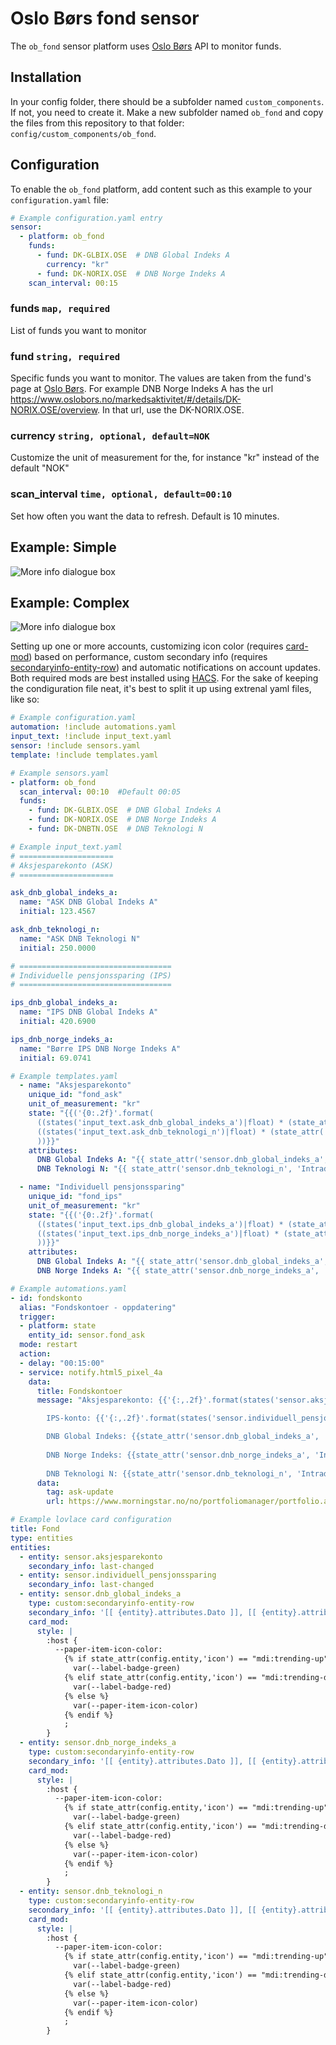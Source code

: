 # Oslo Børs fond sensor

The `ob_fond` sensor platform uses [Oslo Børs](https://www.oslobors.no/) API to monitor funds.

## Installation
In your config folder, there should be a subfolder named `custom_components`. If not, you need to create it. Make a new subfolder named `ob_fond` and copy the files from this repository to that folder: `config/custom_components/ob_fond`.

## Configuration
To enable the `ob_fond` platform, add content such as this example to your `configuration.yaml` file:

```yaml
# Example configuration.yaml entry
sensor:
  - platform: ob_fond
    funds:
      - fund: DK-GLBIX.OSE  # DNB Global Indeks A
        currency: "kr"
      - fund: DK-NORIX.OSE  # DNB Norge Indeks A
    scan_interval: 00:15
```

### funds `map, required`
List of funds you want to monitor

### fund `string, required`
Specific funds you want to monitor. The values are taken from the fund's page at [Oslo Børs](https://www.oslobors.no/).
For example DNB Norge Indeks A has the url https://www.oslobors.no/markedsaktivitet/#/details/DK-NORIX.OSE/overview. In that url, use the DK-NORIX.OSE.

### currency `string, optional, default=NOK`
Customize the unit of measurement for the, for instance "kr" instead of the default "NOK"

### scan_interval `time, optional, default=00:10`
Set how often you want the data to refresh. Default is 10 minutes.

## Example: Simple
![More info dialogue box](ob_fond_example_more_info.png)

## Example: Complex
![More info dialogue box](example-complex.png)

Setting up one or more accounts, customizing icon color (requires [card-mod](https://github.com/thomasloven/lovelace-card-mod)) based on performance, custom secondary info (requires [secondaryinfo-entity-row](https://github.com/custom-cards/secondaryinfo-entity-row)) and automatic notifications on account updates. Both required mods are best installed using [HACS](https://hacs.xyz/).
For the sake of keeping the condiguration file neat, it's best to split it up using extrenal yaml files, like so:

```yaml
# Example configuration.yaml
automation: !include automations.yaml
input_text: !include input_text.yaml
sensor: !include sensors.yaml
template: !include templates.yaml
```
```yaml
# Example sensors.yaml
- platform: ob_fond
  scan_interval: 00:10  #Default 00:05
  funds:
    - fund: DK-GLBIX.OSE  # DNB Global Indeks A
    - fund: DK-NORIX.OSE  # DNB Norge Indeks A
    - fund: DK-DNBTN.OSE  # DNB Teknologi N
```
```yaml
# Example input_text.yaml
# =====================
# Aksjesparekonto (ASK)
# =====================

ask_dnb_global_indeks_a:
  name: "ASK DNB Global Indeks A"
  initial: 123.4567

ask_dnb_teknologi_n:
  name: "ASK DNB Teknologi N"
  initial: 250.0000

# ==================================
# Individuelle pensjonssparing (IPS)
# ==================================

ips_dnb_global_indeks_a:
  name: "IPS DNB Global Indeks A"
  initial: 420.6900

ips_dnb_norge_indeks_a:
  name: "Børre IPS DNB Norge Indeks A"
  initial: 69.0741
```
```yaml
# Example templates.yaml
  - name: "Aksjesparekonto"
    unique_id: "fond_ask"
    unit_of_measurement: "kr"
    state: "{{('{0:.2f}'.format(
      ((states('input_text.ask_dnb_global_indeks_a')|float) * (state_attr('sensor.dnb_global_indeks_a', 'Full pris')|float)) +
      ((states('input_text.ask_dnb_teknologi_n')|float) * (state_attr('sensor.dnb_teknologi_n', 'Full pris')|float))
      ))}}"
    attributes:
      DNB Global Indeks A: "{{ state_attr('sensor.dnb_global_indeks_a', 'Intradag') }}"
      DNB Teknologi N: "{{ state_attr('sensor.dnb_teknologi_n', 'Intradag') }}"

  - name: "Individuell pensjonssparing"
    unique_id: "fond_ips"
    unit_of_measurement: "kr"
    state: "{{('{0:.2f}'.format(
      ((states('input_text.ips_dnb_global_indeks_a')|float) * (state_attr('sensor.dnb_global_indeks_a', 'Full pris')|float)) +
      ((states('input_text.ips_dnb_norge_indeks_a')|float) * (state_attr('sensor.dnb_norge_indeks_a', 'Full pris')|float))
      ))}}"
    attributes:
      DNB Global Indeks A: "{{ state_attr('sensor.dnb_global_indeks_a', 'Intradag') }}"
      DNB Norge Indeks A: "{{ state_attr('sensor.dnb_norge_indeks_a', 'Intradag') }}"
```
```yaml
# Example automations.yaml
- id: fondskonto
  alias: "Fondskontoer - oppdatering"
  trigger:
  - platform: state
    entity_id: sensor.fond_ask
  mode: restart
  action:
  - delay: "00:15:00"
  - service: notify.html5_pixel_4a
    data:
      title: Fondskontoer
      message: "Aksjesparekonto: {{'{:,.2f}'.format(states('sensor.aksjesparekonto')|float)|replace(',',' ')|replace('.',',')}} kr

        IPS-konto: {{'{:,.2f}'.format(states('sensor.individuell_pensjonssparing')|float)|replace(',',' ')|replace('.',',')}} kr

        DNB Global Indeks: {{state_attr('sensor.dnb_global_indeks_a', 'Intradag')}}
        
        DNB Norge Indeks: {{state_attr('sensor.dnb_norge_indeks_a', 'Intradag')}}
        
        DNB Teknologi N: {{state_attr('sensor.dnb_teknologi_n', 'Intradag')}}"
      data:
        tag: ask-update
        url: https://www.morningstar.no/no/portfoliomanager/portfolio.aspx
```
```yaml
# Example lovlace card configuration
title: Fond
type: entities
entities:
  - entity: sensor.aksjesparekonto
    secondary_info: last-changed
  - entity: sensor.individuell_pensjonssparing
    secondary_info: last-changed
  - entity: sensor.dnb_global_indeks_a
    type: custom:secondaryinfo-entity-row
    secondary_info: '[[ {entity}.attributes.Dato ]], [[ {entity}.attributes.Intradag ]]'
    card_mod:
      style: |
        :host {
          --paper-item-icon-color:
            {% if state_attr(config.entity,'icon') == "mdi:trending-up" %}
              var(--label-badge-green)
            {% elif state_attr(config.entity,'icon') == "mdi:trending-down" %}
              var(--label-badge-red)
            {% else %}
              var(--paper-item-icon-color)
            {% endif %}
            ;
        }
  - entity: sensor.dnb_norge_indeks_a
    type: custom:secondaryinfo-entity-row
    secondary_info: '[[ {entity}.attributes.Dato ]], [[ {entity}.attributes.Intradag ]]'
    card_mod:
      style: |
        :host {
          --paper-item-icon-color:
            {% if state_attr(config.entity,'icon') == "mdi:trending-up" %}
              var(--label-badge-green)
            {% elif state_attr(config.entity,'icon') == "mdi:trending-down" %}
              var(--label-badge-red)
            {% else %}
              var(--paper-item-icon-color)
            {% endif %}
            ;
        }
  - entity: sensor.dnb_teknologi_n
    type: custom:secondaryinfo-entity-row
    secondary_info: '[[ {entity}.attributes.Dato ]], [[ {entity}.attributes.Intradag ]]'
    card_mod:
      style: |
        :host {
          --paper-item-icon-color:
            {% if state_attr(config.entity,'icon') == "mdi:trending-up" %}
              var(--label-badge-green)
            {% elif state_attr(config.entity,'icon') == "mdi:trending-down" %}
              var(--label-badge-red)
            {% else %}
              var(--paper-item-icon-color)
            {% endif %}
            ;
        }
```
